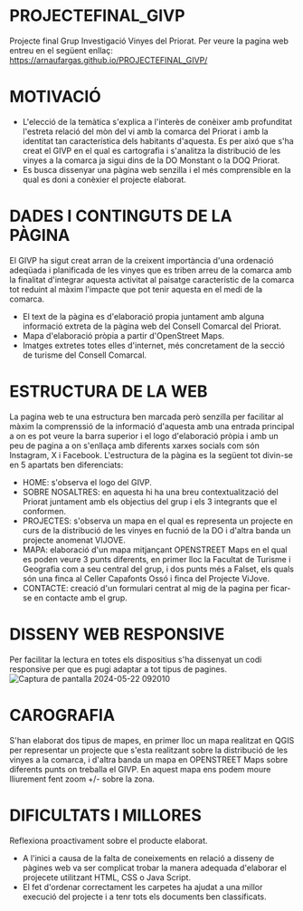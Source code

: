 # PROJECTEFINAL_GIVP
Projecte final Grup Investigació Vinyes del Priorat. Per veure la pagina web entreu en el següent enllaç: https://arnaufargas.github.io/PROJECTEFINAL_GIVP/
# MOTIVACIÓ
- L'elecció de la temàtica s'explica a l'interès de conèixer amb profunditat l'estreta relació del mòn del vi amb la comarca del Priorat i amb la identitat tan característica dels habitants d'aquesta. Es per aixó que s'ha creat el GIVP en el qual es cartografia i s'analitza la distribució de les vinyes a la comarca ja sigui dins de la DO Monstant o la DOQ Priorat.
- Es busca dissenyar una pàgina web senzilla i el més comprensible en la qual es doni a conèxier el projecte elaborat.
# DADES I CONTINGUTS DE LA PÀGINA
El GIVP ha sigut creat arran de la creixent importància d'una ordenació adeqüada i planificada de les vinyes que es triben arreu de la comarca amb la finalitat d'integrar aquesta activitat al paisatge característic de la comarca tot reduint al màxim l'impacte que pot tenir aquesta en el medi de la comarca.

- El text de la pàgina es d'elaboració propia juntament amb alguna informació extreta de la pàgina web del Consell Comarcal del Priorat.
- Mapa d'elaboració pròpia a partir d'OpenStreet Maps.
- Imatges extretes totes elles d'internet, més concretament de la secció de turisme del Consell Comarcal.
# ESTRUCTURA DE LA WEB
La pagina web te una estructura ben marcada però senzilla per facilitar al màxim la comprenssió de la informació d'aquesta amb una entrada principal a on es pot veure la barra superior i el logo d'elaboració pròpia i amb un peu de pagina a on s'enllaça amb diferents xarxes socials com són Instagram, X i Facebook.
L'estructura de la pàgina es la següent tot divin-se en 5 apartats ben diferenciats:

- HOME: s'observa el logo del GIVP.
- SOBRE NOSALTRES: en aquesta hi ha una breu contextualització del Priorat juntament amb els objectius del grup i els 3 integrants que el conformen.
- PROJECTES: s'observa un mapa en el qual es representa un projecte en curs de la distribució de les vinyes en fucnió de la DO i d'altra banda un projecte anomenat VIJOVE.
- MAPA: elaboració d'un mapa mitjançant OPENSTREET Maps en el qual es poden veure 3 punts diferents, en primer lloc la Facultat de Turisme i Geografia com a seu central del grup, i dos punts més a Falset, els quals són una finca al Celler Capafonts Ossó i finca del Projecte ViJove.
- CONTACTE: creació d'un formulari centrat al mig de la pagina per ficar-se en contacte amb el grup.
# DISSENY WEB RESPONSIVE
Per facilitar la lectura en totes els dispositius s'ha dissenyat un codi responsive per que es pugi adaptar a tot tipus de pagines.
![Captura de pantalla 2024-05-22 092010](https://github.com/ArnauFargas/PROJECTEFINAL_GIVP/assets/166983359/92de1563-235d-4ea0-bcdb-e979e8f6752c)
# CAROGRAFIA
S'han elaborat dos tipus de mapes, en primer lloc un mapa realitzat en QGIS per representar un projecte que s'esta realitzant sobre la distribució de les vinyes a la comarca, i d'altra banda un mapa en OPENSTREET Maps sobre diferents punts on treballa el GIVP. En aquest mapa ens podem moure lliurement fent zoom +/- sobre la zona.
# DIFICULTATS I MILLORES
Reflexiona proactivament sobre el producte elaborat.

- A l'inici a causa de la falta de coneixements en relació a disseny de pàgines web va ser complicat trobar la manera adequada d'elaborar el projecete utilitzant HTML, CSS o Java Script.
- El fet d'ordenar correctament les carpetes ha ajudat a una millor execució del projecte i a tenr tots els documents ben classificats.
